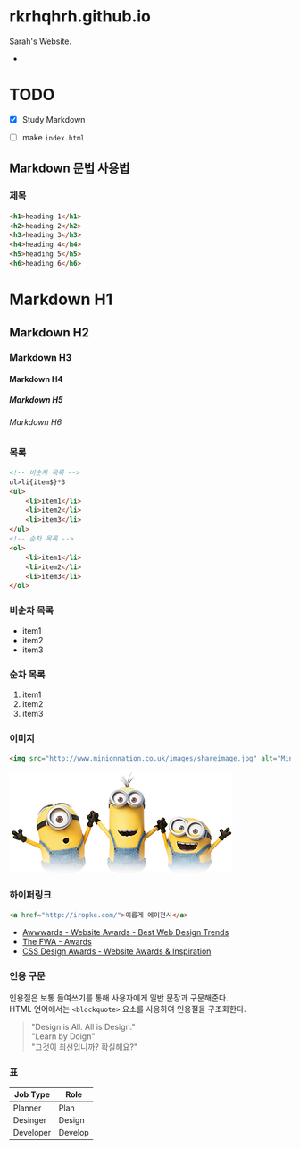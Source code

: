 # rkrhqhrh.github.io
Sarah's Website.

-

# TODO

- [x] Study Markdown
- [ ] make `index.html`


## Markdown 문법 사용법

### 제목

```html
<h1>heading 1</h1>
<h2>heading 2</h2>
<h3>heading 3</h3>
<h4>heading 4</h4>
<h5>heading 5</h5>
<h6>heading 6</h6>
```

# Markdown H1
## Markdown H2
### Markdown H3
#### Markdown H4
##### Markdown H5
###### Markdown H6

### 목록

```html
<!-- 비순차 목록 -->
ul>li{item$}*3
<ul>
	<li>item1</li>
	<li>item2</li>
	<li>item3</li>
</ul>
<!-- 순차 목록 -->
<ol>
	<li>item1</li>
	<li>item2</li>
	<li>item3</li>
</ol>
```

### 비순차 목록

- item1
- item2
- item3

### 순차 목록

1. item1
1. item2
1. item3

### 이미지

```html
<img src="http://www.minionnation.co.uk/images/shareimage.jpg" alt="Minions">
```

<!-- <img src="http://www.minionnation.co.uk/images/shareimage.jpg" alt="Minions" width="600" height="315"> -->

![Minions](Assets/ghost-minions.png "Ghost Minions")

### 하이퍼링크

```html
<a href="http://iropke.com/">이롭게 에이전시</a>
```

- [Awwwards - Website Awards - Best Web Design Trends](http://www.awwwards.com/)
- [The FWA - Awards](https://thefwa.com/)
- [CSS Design Awards - Website Awards & Inspiration](http://www.cssdesignawards.com/)

### 인용 구문

인용절은 보통 들여쓰기를 통해 사용자에게 일반 문장과 구문해준다.<br>
HTML 언어에서는 `<blockquote>` 요소를 사용하여 인용절을 구조화한다.

> "Design is All. All is Design."<br>
> "Learn by Doign"<br>
> "그것이 최선입니까? 확실해요?"

### 표

Job Type | Role
--- | ---
Planner | Plan
Desinger | Design
Developer | Develop